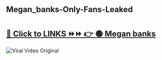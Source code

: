 
 ## Megan_banks-Only-Fans-Leaked

# <h2><a href="https://clipsfans.com/Megan_banks&ref=git">🔗 Click to LINKS ⏩⏩ 👉 🟢 Megan banks </a></h2>

<a href="https://clipsfans.com/Megan_banks&ref=git" rel="nofollow" data-target="animated-image.originalLink"><img src="https://i.ibb.co.com/xMMVF88/686577567.gif" alt="Viral Video Original" style="max-width: 100%; display: inline-block;" data-target="animated-image.originalImage"></a>
